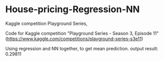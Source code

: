 # House-pricing-Regression-NN
Kaggle competition Playground Series,

Code for Kaggle competition "Playground Series - Season 3, Episode 11" (https://www.kaggle.com/competitions/playground-series-s3e11)

Using regression and NN together, to get mean prediction. output result: 0.29811
